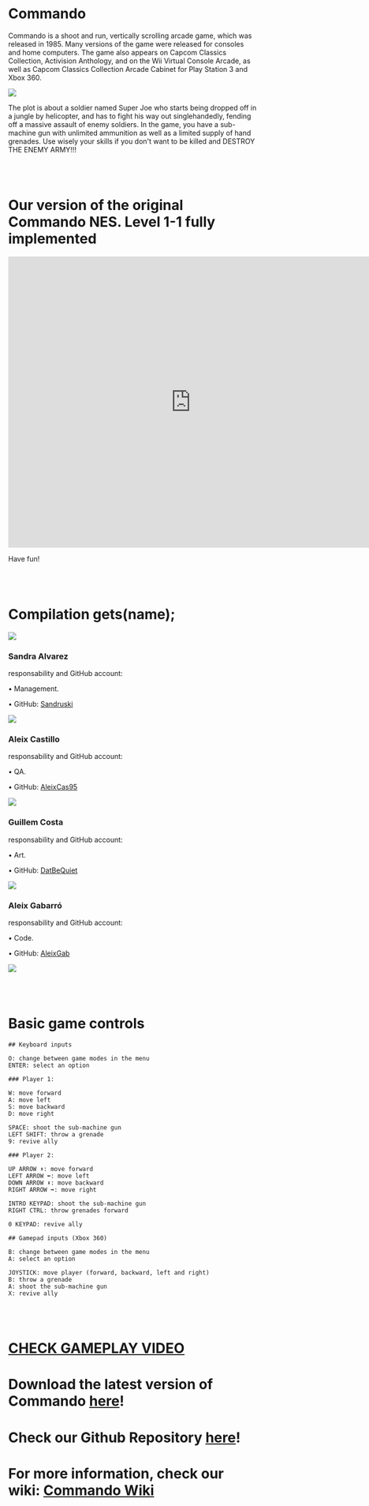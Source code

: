 
# Commando 

Commando is a shoot and run, vertically scrolling arcade game, which was released in 1985. Many versions of the game were released for consoles and home computers. The game also appears on Capcom Classics Collection, Activision Anthology, and on the Wii Virtual Console Arcade, as well as Capcom Classics Collection Arcade Cabinet for Play Station 3 and Xbox 360.

![](NES-commando.gif)

The plot is about a soldier named Super Joe who starts being dropped off in a jungle by helicopter, and has to fight his way out singlehandedly, fending off a massive assault of enemy soldiers. In the game, you have a sub-machine gun with unlimited ammunition as well as a limited supply of hand grenades. Use wisely your skills if you don't want to be killed and DESTROY THE ENEMY ARMY!!!

<br>
<br>

# Our version of the original Commando NES. Level 1-1 fully implemented

<iframe width="740" height="590" src="https://www.youtube.com/embed/4v4mFhaUTOI?ecver=1" frameborder="0" allowfullscreen></iframe>

Have fun!

<br>
<br>

# Compilation gets(name);

![](fotogrup.png)

### Sandra Alvarez  
responsability and GitHub account:

•	Management.

•	GitHub: [Sandruski](https://github.com/Sandruski)

![](MiiSandra.png)

### Aleix Castillo 
responsability and GitHub account:

•	QA.

•	GitHub: [AleixCas95](https://github.com/AleixCas95)

![](MiiAleix3.png)

### Guillem Costa 
responsability and GitHub account:

•	Art.

•	GitHub: [DatBeQuiet](https://github.com/DatBeQuiet)

![](MiiGuillem.png)

### Aleix Gabarró 
responsability and GitHub account:

•	Code.

•	GitHub: [AleixGab](https://github.com/aleixgab)

![](MiiAleix2.png)


<br>
<br>

# Basic game controls
~~~~~~~~~~
## Keyboard inputs

O: change between game modes in the menu
ENTER: select an option

### Player 1:

W: move forward
A: move left
S: move backward
D: move right

SPACE: shoot the sub-machine gun
LEFT SHIFT: throw a grenade
9: revive ally

### Player 2:

UP ARROW ⬆: move forward
LEFT ARROW ⬅: move left
DOWN ARROW ⬇: move backward
RIGHT ARROW ➡: move right

INTRO KEYPAD: shoot the sub-machine gun
RIGHT CTRL: throw grenades forward

0 KEYPAD: revive ally

## Gamepad inputs (Xbox 360)

B: change between game modes in the menu
A: select an option

JOYSTICK: move player (forward, backward, left and right)
B: throw a grenade
A: shoot the sub-machine gun
X: revive ally
~~~~~~~~~~~~
<br>
<br>

# [CHECK GAMEPLAY VIDEO](https://www.youtube.com/watch?v=4v4mFhaUTOI)

# Download the latest version of Commando [here](https://github.com/Sandruski/gets-name-/releases)!

# Check our Github Repository [here](https://github.com/Sandruski/gets-name-)!

# For more information, check our wiki: [Commando Wiki](https://github.com/Sandruski/gets-name-/wiki)

